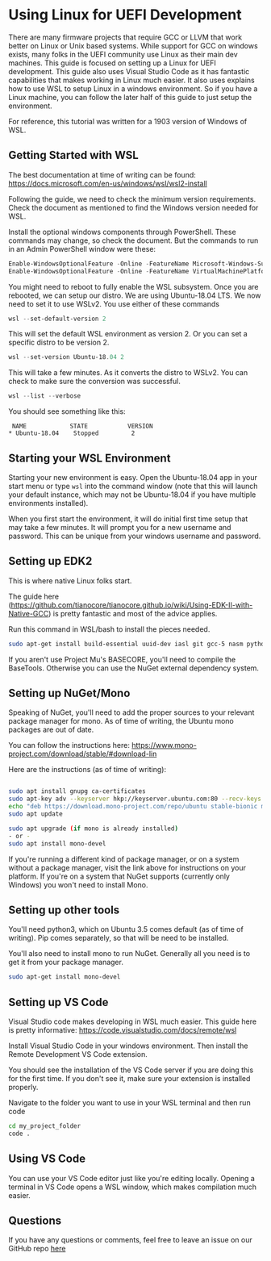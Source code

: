 # Using Linux for UEFI Development

There are many firmware projects that require GCC or LLVM that work better on Linux or Unix based systems.
While support for GCC on windows exists, many folks in the UEFI community use Linux as their main dev machines.
This guide is focused on setting up a Linux for UEFI development.
This guide also uses Visual Studio Code as it has fantastic capabilities that makes working in Linux much easier.
It also uses explains how to use WSL to setup Linux in a windows environment.
So if you have a Linux machine, you can follow the later half of this guide to just setup the environment.

For reference, this tutorial was written for a 1903 version of Windows of WSL.

## Getting Started with WSL

The best documentation at time of writing can be found: https://docs.microsoft.com/en-us/windows/wsl/wsl2-install

Following the guide, we need to check the minimum version requirements.
Check the document as mentioned to find the Windows version needed for WSL.

Install the optional windows components through PowerShell.
These commands may change, so check the document.
But the commands to run in an Admin PowerShell window were these:

``` powershell
Enable-WindowsOptionalFeature -Online -FeatureName Microsoft-Windows-Subsystem-Linux
Enable-WindowsOptionalFeature -Online -FeatureName VirtualMachinePlatform
```

You might need to reboot to fully enable the WSL subsystem.
Once you are rebooted, we can setup our distro.
We are using Ubuntu-18.04 LTS.
We now need to set it to use WSLv2.
You use either of these commands

``` powershell
wsl --set-default-version 2
```

This will set the default WSL environment as version 2.
Or you can set a specific distro to be version 2.

``` powershell
wsl --set-version Ubuntu-18.04 2
```

This will take a few minutes. As it converts the distro to WSLv2.
You can check to make sure the conversion was successful.

``` powershell
wsl --list --verbose
```
You should see something like this:

```
 NAME            STATE           VERSION
* Ubuntu-18.04    Stopped         2
```

## Starting your WSL Environment

Starting your new environment is easy.
Open the Ubuntu-18.04 app in your start menu or type `wsl` into the command window (note that this will launch your default instance, which may not be Ubuntu-18.04 if you have multiple environments installed).

When you first start the environment, it will do initial first time setup that may take a few minutes.
It will prompt you for a new username and password.
This can be unique from your windows username and password.

## Setting up EDK2

This is where native Linux folks start.

The guide here (https://github.com/tianocore/tianocore.github.io/wiki/Using-EDK-II-with-Native-GCC) is pretty fantastic and most of the advice applies.

Run this command in WSL/bash to install the pieces needed.

```bash
sudo apt-get install build-essential uuid-dev iasl git gcc-5 nasm python3-distutils
```

If you aren't use Project Mu's BASECORE, you'll need to compile the BaseTools.
Otherwise you can use the NuGet external dependency system.

## Setting up NuGet/Mono

Speaking of NuGet, you'll need to add the proper sources to your relevant package manager for mono.
As of time of writing, the Ubuntu mono packages are out of date.

You can follow the instructions here: https://www.mono-project.com/download/stable/#download-lin

Here are the instructions (as of time of writing):
``` bash

sudo apt install gnupg ca-certificates
sudo apt-key adv --keyserver hkp://keyserver.ubuntu.com:80 --recv-keys 3FA7E0328081BFF6A14DA29AA6A19B38D3D831EF
echo "deb https://download.mono-project.com/repo/ubuntu stable-bionic main" | sudo tee /etc/apt/sources.list.d/mono-official-stable.list
sudo apt update

sudo apt upgrade (if mono is already installed)
- or -
sudo apt install mono-devel
```

If you're running a different kind of package manager, or on a system without a package manager, visit the link above for instructions on your platform.
If you're on a system that NuGet supports (currently only Windows) you won't need to install Mono.


## Setting up other tools

You'll need python3, which on Ubuntu 3.5 comes default (as of time of writing).
Pip comes separately, so that will be need to be installed.

You'll also need to install mono to run NuGet.
Generally all you need is to get it from your package manager.

``` bash
sudo apt-get install mono-devel
```

## Setting up VS Code

Visual Studio code makes developing in WSL much easier.
This guide here is pretty informative: https://code.visualstudio.com/docs/remote/wsl

Install Visual Studio Code in your windows environment.
Then install the Remote Development VS Code extension.

You should see the installation of the VS Code server if you are doing this for the first time.
If you don't see it, make sure your extension is installed properly.

Navigate to the folder you want to use in your WSL terminal and then run code

```bash
cd my_project_folder
code .
```

## Using VS Code

You can use your VS Code editor just like you're editing locally.
Opening a terminal in VS Code opens a WSL window, which makes compilation much easier.

## Questions

If you have any questions or comments, feel free to leave an issue on our GitHub repo [here](https://github.com/tianocore/edk2-pytool-extensions/issues)
